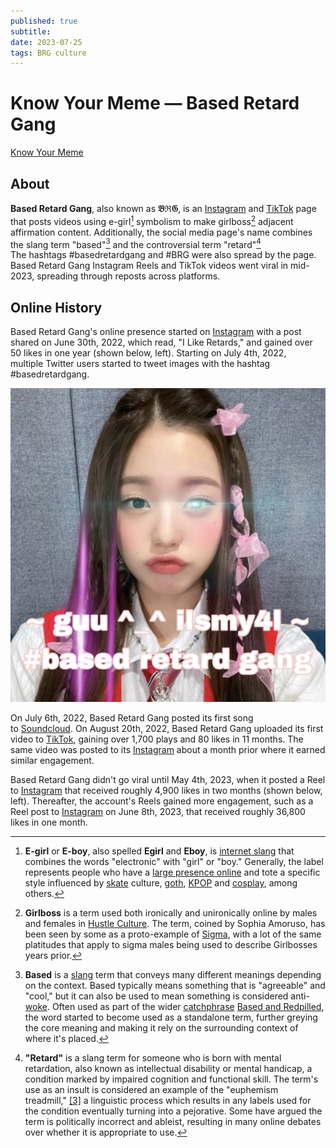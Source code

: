 ```yaml
---
published: true
subtitle: 
date: 2023-07-25
tags: BRG culture
---
```


# Know Your Meme **—** Based Retard Gang

[Know Your Meme](https://knowyourmeme.com/memes/sites/based-retard-gang)

## About

**Based Retard Gang**, also known as **𝔅ℜ𝔊**, is an [Instagram](https://www.instagram.com/basedretardgang/) and [TikTok](https://www.tiktok.com/@basedredactedgang) page that posts videos using e-girl[^1] symbolism to make girlboss[^2] adjacent affirmation content. Additionally, the social media page's name combines the slang term "based"[^3] and the controversial term "retard"[^4] The hashtags #basedretardgang and #BRG were also spread by the page. Based Retard Gang Instagram Reels and TikTok videos went viral in mid-2023, spreading through reposts across platforms.

## Online History

Based Retard Gang's online presence started on [Instagram](https://www.instagram.com/p/CfcdMd4JByw/) with a post shared on June 30th, 2022, which read, "I Like Retards," and gained over 50 likes in one year (shown below, left). Starting on July 4th, 2022, multiple Twitter users started to tweet images with the hashtag #basedretardgang. 

![BRG](/images/BRG.png)

On July 6th, 2022, Based Retard Gang posted its first song to [Soundcloud](https://soundcloud.com/brg-luvbug/bryn-inc-brg-nightcore-demix-official-based-retard-cut). On August 20th, 2022, Based Retard Gang uploaded its first video to [TikTok](https://www.tiktok.com/@basedredactedgang/video/7134062966495825158), gaining over 1,700 plays and 80 likes in 11 months. The same video was posted to its [Instagram](https://knowyourmeme.com/memes/sites/based-retard-gang#fn7) about a month prior where it earned similar engagement.

Based Retard Gang didn't go viral until May 4th, 2023, when it posted a Reel to [Instagram](https://www.instagram.com/p/Cr1UQSfrcGk/) that received roughly 4,900 likes in two months (shown below, left). Thereafter, the account's Reels gained more engagement, such as a Reel post to [Instagram](https://www.instagram.com/p/CtPjsXyM4_W/) on June 8th, 2023, that received roughly 36,800 likes in one month.

[^1]: **E-girl** or **E-boy**, also spelled **Egirl** and **Eboy**, is [internet slang](https://knowyourmeme.com/memes/internet-slang) that combines the words "electronic" with "girl" or "boy." Generally, the label represents people who have a [large presence online](https://knowyourmeme.com/memes/social-media-influencer) and tote a specific style influenced by [skate](https://knowyourmeme.com/memes/cultures/skateboarding) culture, [goth](https://knowyourmeme.com/memes/subcultures/goth), [KPOP](https://knowyourmeme.com/memes/cultures/k-pop) and [cosplay](https://knowyourmeme.com/memes/subcultures/cosplay), among others.

[^2]: **Girlboss** is a term used both ironically and unironically online by males and females in [Hustle Culture](https://knowyourmeme.com/memes/cultures/sigma-grindset-hustle-culture-memes). The term, coined by Sophia Amoruso, has been seen by some as a proto-example of [Sigma](https://knowyourmeme.com/memes/sigma-males), with a lot of the same platitudes that apply to sigma males being used to describe Girlbosses years prior.

[^3]: **Based** is a [slang](https://knowyourmeme.com/memes/internet-slang) term that conveys many different meanings depending on the context. Based typically means something that is "agreeable" and "cool," but it can also be used to mean something is considered anti-[woke](https://knowyourmeme.com/memes/woke). Often used as part of the wider [catchphrase](https://knowyourmeme.com/memes/catchphrases) [Based and Redpilled](https://knowyourmeme.com/memes/based-and-redpilled), the word started to become used as a standalone term, further greying the core meaning and making it rely on the surrounding context of where it's placed.

[^4]: **"Retard"** is a slang term for someone who is born with mental retardation, also known as intellectual disability or mental handicap, a condition marked by impaired cognition and functional skill. The term's use as an insult is considered an example of the "euphemism treadmill," [[3]](https://knowyourmeme.com/memes/retard#fn3) a linguistic process which results in any labels used for the condition eventually turning into a pejorative. Some have argued the term is politically incorrect and ableist, resulting in many online debates over whether it is appropriate to use.